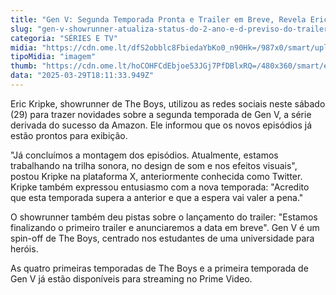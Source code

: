 ```yaml
---
title: "Gen V: Segunda Temporada Pronta e Trailer em Breve, Revela Eric Kripke"
slug: "gen-v-showrunner-atualiza-status-do-2-ano-e-d-previso-do-trailer"
categoria: "SÉRIES E TV"
midia: "https://cdn.ome.lt/dfS2obblc8FbiedaYbKo0_n90Hk=/987x0/smart/uploads/conteudo/fotos/genv_gzkdtG4.jpg"
tipoMidia: "imagem"
thumb: "https://cdn.ome.lt/hoCOHFCdEbjoe53JGj7PfDBlxRQ=/480x360/smart/extras/conteudos/genv_ugtioa4.jpg"
data: "2025-03-29T18:11:33.949Z"
---
```


Eric Kripke, showrunner de The Boys, utilizou as redes sociais neste sábado (29) para trazer novidades sobre a segunda temporada de Gen V, a série derivada do sucesso da Amazon. Ele informou que os novos episódios já estão prontos para exibição.

"Já concluímos a montagem dos episódios. Atualmente, estamos trabalhando na trilha sonora, no design de som e nos efeitos visuais", postou Kripke na plataforma X, anteriormente conhecida como Twitter. Kripke também expressou entusiasmo com a nova temporada: "Acredito que esta temporada supera a anterior e que a espera vai valer a pena."

O showrunner também deu pistas sobre o lançamento do trailer: "Estamos finalizando o primeiro trailer e anunciaremos a data em breve". Gen V é um spin-off de The Boys, centrado nos estudantes de uma universidade para heróis.

As quatro primeiras temporadas de The Boys e a primeira temporada de Gen V já estão disponíveis para streaming no Prime Video.